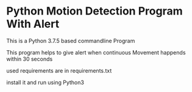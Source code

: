 # Python Motion Detection Program With Alert


This is a  Python 3.7.5 based commandline Program 


This program helps to give alert when continuous Movement happends within 30 seconds


used requirements are in requirements.txt 

install it and run using Python3
